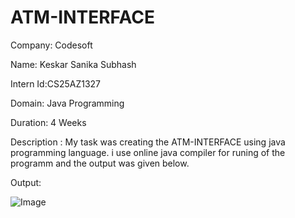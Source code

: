 # ATM-INTERFACE

Company: Codesoft

Name: Keskar Sanika Subhash

Intern Id:CS25AZ1327

Domain: Java Programming

Duration: 4 Weeks

Description : My task was creating the ATM-INTERFACE using java programming language. i use online java compiler for runing of the programm and the output was given below.

Output:

![Image](https://github.com/user-attachments/assets/e0e451b5-0a8a-4095-8008-b53f033a55dd)
